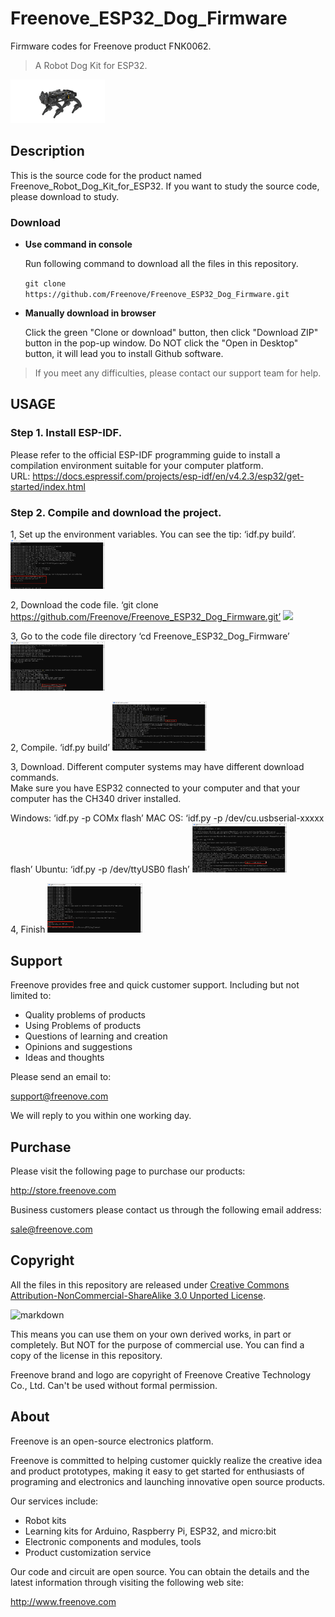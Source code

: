 # Freenove_ESP32_Dog_Firmware
Firmware codes for Freenove product FNK0062.

> A Robot Dog Kit for ESP32.

<img src='Picture/icon.png' width='30%'/>

## Description
This is the source code for the product named Freenove_Robot_Dog_Kit_for_ESP32.
If you want to study the source code, please download to study.

### Download

* **Use command in console**

	Run following command to download all the files in this repository.

	`git clone https://github.com/Freenove/Freenove_ESP32_Dog_Firmware.git`

* **Manually download in browser**

	Click the green "Clone or download" button, then click "Download ZIP" button in the pop-up window.
	Do NOT click the "Open in Desktop" button, it will lead you to install Github software.

> If you meet any difficulties, please contact our support team for help.

## USAGE
### Step 1. Install ESP-IDF.

Please refer to the official ESP-IDF programming guide to install a compilation environment suitable for your computer platform.  
URL: https://docs.espressif.com/projects/esp-idf/en/v4.2.3/esp32/get-started/index.html

### Step 2. Compile and download the project.
1, Set up the environment variables.
You can see the tip: ‘idf.py build’.
<img src='Picture/esp-idf.png' width='30%'/>

2, Download the code file.
‘git clone https://github.com/Freenove/Freenove_ESP32_Dog_Firmware.git’
<img src='Picture/esp-idf-v4.4.png' width='30%'/>

3, Go to the code file directory
‘cd Freenove_ESP32_Dog_Firmware’
<img src='Picture/cd.png' width='30%'/>

2, Compile.
‘idf.py build’
<img src='Picture/build.png' width='30%'/>

3, Download.
Different computer systems may have different download commands.  
Make sure you have ESP32 connected to your computer and that your computer has the CH340 driver installed.  

Windows: ‘idf.py -p COMx flash’
MAC OS: ‘idf.py -p /dev/cu.usbserial-xxxxx flash’
Ubuntu: ‘idf.py -p /dev/ttyUSB0 flash’
<img src='Picture/flash.png' width='30%'/>

4, Finish
<img src='Picture/finish.png' width='30%'/>

## Support

Freenove provides free and quick customer support. Including but not limited to:

* Quality problems of products
* Using Problems of products
* Questions of learning and creation
* Opinions and suggestions
* Ideas and thoughts

Please send an email to:

[support@freenove.com](mailto:support@freenove.com)

We will reply to you within one working day.

## Purchase

Please visit the following page to purchase our products:

http://store.freenove.com

Business customers please contact us through the following email address:

[sale@freenove.com](mailto:sale@freenove.com)

## Copyright

All the files in this repository are released under [Creative Commons Attribution-NonCommercial-ShareAlike 3.0 Unported License](http://creativecommons.org/licenses/by-nc-sa/3.0/).

![markdown](https://i.creativecommons.org/l/by-nc-sa/3.0/88x31.png)

This means you can use them on your own derived works, in part or completely. But NOT for the purpose of commercial use.
You can find a copy of the license in this repository.

Freenove brand and logo are copyright of Freenove Creative Technology Co., Ltd. Can't be used without formal permission.


## About

Freenove is an open-source electronics platform.

Freenove is committed to helping customer quickly realize the creative idea and product prototypes, making it easy to get started for enthusiasts of programing and electronics and launching innovative open source products.

Our services include:

* Robot kits
* Learning kits for Arduino, Raspberry Pi, ESP32, and micro:bit
* Electronic components and modules, tools
* Product customization service

Our code and circuit are open source. You can obtain the details and the latest information through visiting the following web site:

http://www.freenove.com
